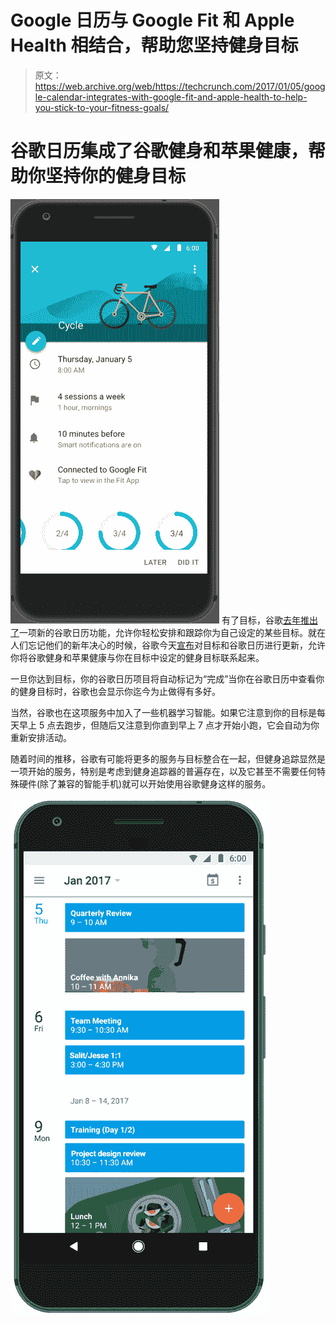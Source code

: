 # Google 日历与 Google Fit 和 Apple Health 相结合，帮助您坚持健身目标 

> 原文：<https://web.archive.org/web/https://techcrunch.com/2017/01/05/google-calendar-integrates-with-google-fit-and-apple-health-to-help-you-stick-to-your-fitness-goals/>

# 谷歌日历集成了谷歌健身和苹果健康，帮助你坚持你的健身目标

[![goals-in-google-calendar_visual-tracker](img/6cb4f8144b1a8112325a7f6370e5ff3b.png)](https://web.archive.org/web/20221006012557/https://beta.techcrunch.com/wp-content/uploads/2017/01/goals-in-google-calendar_visual-tracker.png) 有了目标，谷歌[去年推出了](https://web.archive.org/web/20221006012557/https://blog.google/products/calendar/find-time-goals-google-calendar/)一项新的谷歌日历功能，允许你轻松安排和跟踪你为自己设定的某些目标。就在人们忘记他们的新年决心的时候，谷歌今天[宣布](https://web.archive.org/web/20221006012557/https://www.google.com/url?q=https%3A%2F%2Fblog.google%2Fproducts%2Fcalendar%2Ftrack-your-new-years-fitness-goals-with-google-calendar%2F&sa=D&sntz=1&usg=AFQjCNEk3-O6rIE5J0rutY4IveUHrgUNMQ)对目标和谷歌日历进行更新，允许你将谷歌健身和苹果健康与你在目标中设定的健身目标联系起来。

一旦你达到目标，你的谷歌日历项目将自动标记为“完成”当你在谷歌日历中查看你的健身目标时，谷歌也会显示你迄今为止做得有多好。

当然，谷歌也在这项服务中加入了一些机器学习智能。如果它注意到你的目标是每天早上 5 点去跑步，但随后又注意到你直到早上 7 点才开始小跑，它会自动为你重新安排活动。

随着时间的推移，谷歌有可能将更多的服务与目标整合在一起，但健身追踪显然是一项开始的服务，特别是考虑到健身追踪器的普遍存在，以及它甚至不需要任何特殊硬件(除了兼容的智能手机)就可以开始使用谷歌健身这样的服务。

[![v4](img/6c5ac98f6849652e75a9821da08cbddd.png)](https://web.archive.org/web/20221006012557/https://beta.techcrunch.com/wp-content/uploads/2017/01/v4.gif)